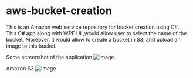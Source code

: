 # aws-bucket-creation
This is an Amazon web service repository for bucket creation using C#.
This C# app along with WPF UI ,would allow user to select the name of the bucket.
Moreover, it would allow to create a bucket in S3, and upload an image to this bucket.


Some screenshot of the application
![image](https://user-images.githubusercontent.com/49514628/111985813-7fb96d80-8ae3-11eb-8212-bb9219b8d5ec.png)

Amazon S3 
![image](https://user-images.githubusercontent.com/49514628/111985963-b099a280-8ae3-11eb-8bf0-fa981d7a8b8b.png)
